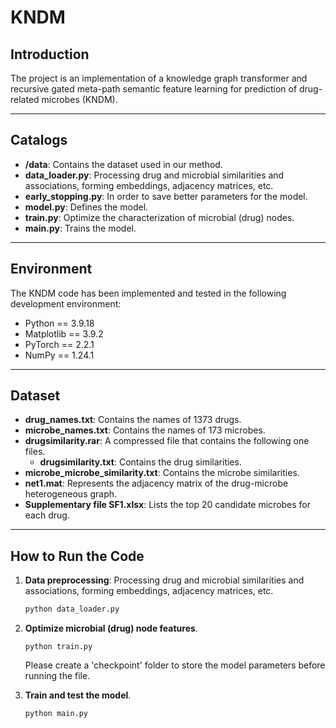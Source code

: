 # KNDM  

## Introduction  

The project  is an implementation of a knowledge graph transformer and recursive gated meta-path semantic feature learning for prediction of drug-related microbes (KNDM).

---

## Catalogs

- **/data**: Contains the dataset used in our method.
- **data_loader.py**:  Processing drug and microbial similarities and associations, forming embeddings, adjacency matrices, etc.
- **early_stopping.py**:   In order to save better parameters for the model.
- **model.py**: Defines the model.
- **train.py**: Optimize the characterization of microbial (drug) nodes.
- **main.py**: Trains the model.

---

## Environment  

The KNDM code has been implemented and tested in the following development environment: 

- Python == 3.9.18
- Matplotlib == 3.9.2
- PyTorch == 2.2.1 
- NumPy ==  1.24.1

---

## Dataset 

- **drug_names.txt**: Contains the names of 1373 drugs.
- **microbe_names.txt**: Contains the names of 173 microbes.
- **drugsimilarity.rar**: A compressed file that contains the following one files.
  - **drugsimilarity.txt**: Contains the drug similarities.
- **microbe_microbe_similarity.txt**: Contains the microbe similarities.  
- **net1.mat**: Represents the adjacency matrix of the drug-microbe heterogeneous graph.
- **Supplementary file SF1.xlsx**: Lists the top 20 candidate microbes for each drug.

---

## How to Run the Code  

1. **Data preprocessing**: Processing drug and microbial similarities and associations, forming embeddings, adjacency matrices, etc.

   ```bash
   python data_loader.py
   ```

2. **Optimize microbial (drug) node features**.

   ```
   python train.py
   ```

   Please create a 'checkpoint' folder to store the model parameters before running the file.

3. **Train and test the model**.  

   ```bash
   python main.py
   ```
